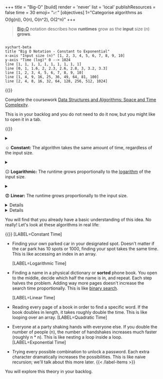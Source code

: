 +++
title = "Big-O"
[build]
  render = 'never'
  list = 'local'
  publishResources = false
time = 30
emoji= "📈"
[objectives]
    1="Categorise algorithms as O(lg(n)), O(n), O(n^2), O(2^n)"
+++

> [Big-O](https://en.wikipedia.org/wiki/Big_O_notation) notation describes how **runtimes** grow as the **input** size (n) **grows**.

```mermaid

xychart-beta
title "Big O Notation - Constant to Exponential"
x-axis "Input size (n)" [1, 2, 3, 4, 5, 6, 7, 8, 9, 10]
y-axis "Time (log)" 0 --> 1024
line [1, 1, 1, 1, 1, 1, 1, 1, 1, 1]
line [0, 1, 1.6, 2, 2.3, 2.6, 2.8, 3, 3.2, 3.3]
line [1, 2, 3, 4, 5, 6, 7, 8, 9, 10]
line [1, 4, 9, 16, 25, 36, 49, 64, 81, 100]
line [2, 4, 8, 16, 32, 64, 128, 256, 512, 1024]
```

{{<note type="Reading" title="Reading">}}

Complete the coursework [Data Structures and Algorithms: Space and Time Complexity](https://www.wscubetech.com/resources/dsa/time-complexity).

This is in your backlog and you do not need to do it now, but you might like to open it in a tab.

{{</note>}}

<details><summary>

☺️ **Constant:** The algorithm takes the same amount of time, regardless of the input size.

</summary>

```mermaid

xychart-beta
title "O(1) Constant Time"
x-axis "Input Size" [1, 2, 3, 4, 5, 6, 7, 8, 9, 10]
y-axis "Computation Time" 0 --> 10
line [1, 1, 1, 1, 1, 1, 1, 1, 1, 1]
```

</details>

<details>

```mermaid
xychart-beta
title "O(log n) Logarithmic Time"
x-axis [1, 2, 3, 4, 5, 6, 7, 8, 9, 10]
y-axis "Computation Time" 0 --> 10
line [2.3, 3.0, 3.4, 3.7, 3.9, 4.1, 4.2, 4.4, 4.5, 4.6]
```

<summary>

😐 **Logarithmic:** The runtime grows proportionally to the [logarithm](https://www.bbc.co.uk/bitesize/guides/zn3ty9q/revision/1) of the input size.</summary>

</details>

<details>

```mermaid
xychart-beta
title "O(n) Linear Time"
x-axis "Input Size" [1, 2, 3, 4, 5, 6, 7, 8, 9, 10]
y-axis "Computation Time" 0 --> 10
line [1, 2, 3, 4, 5, 6, 7, 8, 9, 10]
```

<summary>

😨 **Linear:** The runtime grows proportionally to the input size.</summary>

</details>

<details>
{{<columns>}}
```mermaid
xychart-beta
title "O(n²) Quadratic Time"
x-axis "Input Size" [10, 20, 30, 40, 50, 60, 70, 80, 90, 100]
y-axis "Computation Time" 0 --> 10000
line [100, 400, 900, 1600, 2500, 3600, 4900, 6400, 8100, 10000]
```

<--->

| input | time |
| ----- | ---- |
| 1     | 1    |
| 2     | 4    |
| ...   | ...  |
| 7     | 49   |
| 8     | 64   |
| 9     | 81   |
| 10    | 100  |

{{</columns>}}

What does this mean? It means that the time is the square of the input size: n\*n.

<summary>

😰 **Quadratic:** The runtime grows proportionally to the square of the input size.</summary>

</details>

<details>
{{<columns>}}

```mermaid
xychart-beta
title "O(2ⁿ) Exponential Time"
x-axis [1, 2, 3, 4, 5, 6, 7, 8, 9, 10]
y-axis "Computation Time" 0 --> 1024
line [2, 4, 8, 16, 32, 64, 128, 256, 512, 1024]
```

<--->

| input | time |
| ----- | ---- |
| 1     | 2    |
| 2     | 4    |
| 3     | 8    |
| 4     | 16   |
| ...   | ...  |
| 9     | 512  |
| 10    | 1024 |

{{</columns>}}
Oh where have we seen this sequence of numbers before? ;)

<summary>

😱 **Exponential:** The runtime grows exponentially with the input size.</summary>

</details>

You will find that you already have a basic understanding of this idea. No really! Let's look at these algorithms in real life:

{{<label-items heading="Drag the time complexity categories onto the correct examples">}}
[LABEL=Constant Time]

- Finding your own parked car in your designated spot. Doesn't matter if the car park has 10 spots or 1000, finding your spot takes the same time. This is like accessing an index in an array.

  [LABEL=Logarithmic Time]

- Finding a name in a physical dictionary or **sorted** phone book. You open to the middle, decide which half the name is in, and repeat. Each step halves the problem. Adding way more pages doesn't increase the search time proportionally. This is like [binary search](logic/sprints/1/prep#bisection).

  [LABEL=Linear Time]

- Reading every page of a book in order to find a specific word. If the book doubles in length, it takes roughly double the time. This is like looping over an array.
  [LABEL=Quadratic Time]
- Everyone at a party shaking hands with everyone else. If you double the number of people (n), the number of handshakes increases much faster (roughly n \* n). This is like nesting a loop inside a loop.
  [LABEL=Exponential Time]
- Trying every possible combination to unlock a password. Each extra character dramatically increases the possibilities. This is like naive recursion;  we'll talk about this more later.
  {{< /label-items >}}

You will explore this theory in your backlog.
